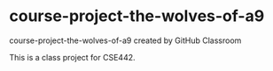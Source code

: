 # course-project-the-wolves-of-a9
course-project-the-wolves-of-a9 created by GitHub Classroom

This is a class project for CSE442.
